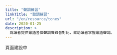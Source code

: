 ```yaml
---
title: "聲調練習"
linkTitle: "聲調練習"
url: "/en/resource/tones"
date: 2020-01-25
description: >
  爲讀者提供粵語各個聲調嘅錄音對比，幫助讀者掌握粵語聲調。
---
```


頁面建設中